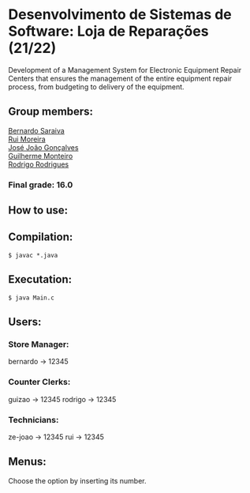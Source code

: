 # Desenvolvimento de Sistemas de Software: Loja de Reparações (21/22)
Development of a Management System for Electronic Equipment Repair Centers that ensures the management of the entire equipment repair process, from budgeting to delivery of the equipment.

## Group members:  

[Bernardo Saraiva](https://github.com/devsaraiva)  
[Rui Moreira](https://github.com/RuiMoreiraA93232)  
[José João Gonçalves](https://github.com/jjgonc)  
[Guilherme Monteiro](https://github.com/rushmetra)  
[Rodrigo Rodrigues](https://github.com/webst2r)  


### Final grade: 16.0

## How to use:
## Compilation:
```$ javac *.java ```
## Executation:
```$ java Main.c ``` 

## Users:

### Store Manager:
bernardo -> 12345

### Counter Clerks:
guizao -> 12345
rodrigo -> 12345

### Technicians:
ze-joao -> 12345 
rui -> 12345

## Menus:
Choose the option by inserting its number.
